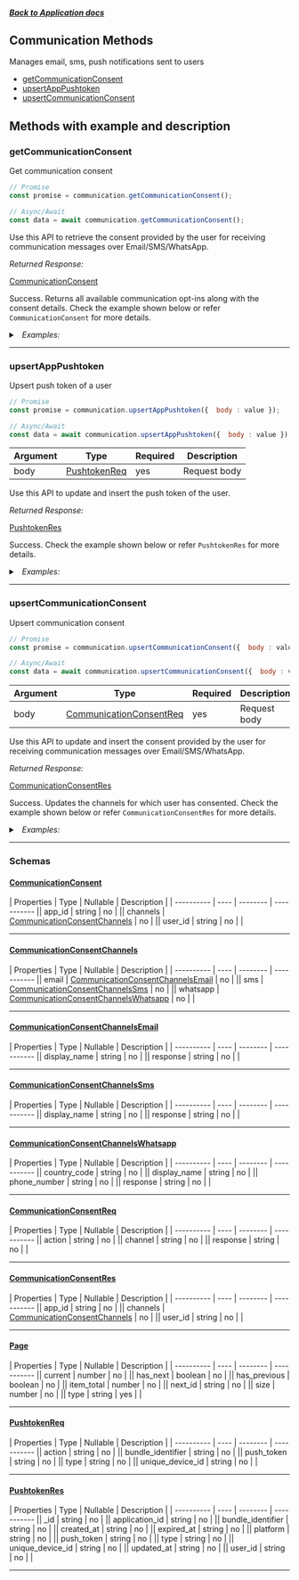 




##### [Back to Application docs](./README.md)

## Communication Methods
Manages email, sms, push notifications sent to users

* [getCommunicationConsent](#getcommunicationconsent)
* [upsertAppPushtoken](#upsertapppushtoken)
* [upsertCommunicationConsent](#upsertcommunicationconsent)



## Methods with example and description




### getCommunicationConsent
Get communication consent



```javascript
// Promise
const promise = communication.getCommunicationConsent();

// Async/Await
const data = await communication.getCommunicationConsent();
```






Use this API to retrieve the consent provided by the user for receiving communication messages over Email/SMS/WhatsApp.

*Returned Response:*




[CommunicationConsent](#CommunicationConsent)

Success. Returns all available communication opt-ins along with the consent details. Check the example shown below or refer `CommunicationConsent` for more details.




<details>
<summary><i>&nbsp; Examples:</i></summary>


<details>
<summary><i>&nbsp; default</i></summary>

```json
{
  "value": {
    "app_id": "000000000000000000000004",
    "user_id": "5e56021c4bda3ccab6d9f884",
    "channels": {
      "email": {
        "response": "yes",
        "display_name": "Email"
      },
      "sms": {
        "response": "yes",
        "display_name": "SMS"
      },
      "whatsapp": {
        "response": "yes",
        "display_name": "WhatsApp",
        "country_code": "91",
        "phone_number": "9869821300"
      }
    }
  }
}
```
</details>

</details>









---


### upsertAppPushtoken
Upsert push token of a user



```javascript
// Promise
const promise = communication.upsertAppPushtoken({  body : value });

// Async/Await
const data = await communication.upsertAppPushtoken({  body : value });
```





| Argument  |  Type  | Required | Description |
| --------- | -----  | -------- | ----------- |
| body | [PushtokenReq](#PushtokenReq) | yes | Request body |


Use this API to update and insert the push token of the user.

*Returned Response:*




[PushtokenRes](#PushtokenRes)

Success. Check the example shown below or refer `PushtokenRes` for more details.




<details>
<summary><i>&nbsp; Examples:</i></summary>


<details>
<summary><i>&nbsp; create</i></summary>

```json
{
  "value": {
    "_id": "601b6924d8ea9a061570a09f",
    "bundle_identifier": "000002",
    "push_token": "45",
    "unique_device_id": "3",
    "type": "fynd-platform",
    "platform": "web",
    "application_id": "000000000000000000000004",
    "user_id": "5e56021c4bda3ccab6d9f884",
    "created_at": "2021-02-04T03:25:24.765Z",
    "updated_at": "2021-02-04T03:25:51.152Z"
  }
}
```
</details>

<details>
<summary><i>&nbsp; update</i></summary>

```json
{
  "value": {
    "_id": "601b6924d8ea9a061570a09f",
    "bundle_identifier": "000002",
    "push_token": "45",
    "unique_device_id": "3",
    "type": "fynd-platform",
    "platform": "web",
    "application_id": "000000000000000000000004",
    "user_id": "5e56021c4bda3ccab6d9f884",
    "created_at": "2021-02-04T03:25:24.765Z",
    "updated_at": "2021-02-04T03:25:51.152Z"
  }
}
```
</details>

<details>
<summary><i>&nbsp; reset</i></summary>

```json
{
  "value": {
    "_id": "601b6924d8ea9a061570a09f",
    "bundle_identifier": "000002",
    "push_token": "45",
    "unique_device_id": "3",
    "type": "fynd-platform",
    "platform": "web",
    "application_id": "000000000000000000000004",
    "user_id": "5e56021c4bda3ccab6d9f884",
    "created_at": "2021-02-04T03:25:24.765Z",
    "updated_at": "2021-02-04T03:25:51.152Z",
    "expired_at": "2021-02-05T03:25:51.138Z"
  }
}
```
</details>

</details>









---


### upsertCommunicationConsent
Upsert communication consent



```javascript
// Promise
const promise = communication.upsertCommunicationConsent({  body : value });

// Async/Await
const data = await communication.upsertCommunicationConsent({  body : value });
```





| Argument  |  Type  | Required | Description |
| --------- | -----  | -------- | ----------- |
| body | [CommunicationConsentReq](#CommunicationConsentReq) | yes | Request body |


Use this API to update and insert the consent provided by the user for receiving communication messages over Email/SMS/WhatsApp.

*Returned Response:*




[CommunicationConsentRes](#CommunicationConsentRes)

Success. Updates the channels for which user has consented. Check the example shown below or refer `CommunicationConsentRes` for more details.




<details>
<summary><i>&nbsp; Examples:</i></summary>


<details>
<summary><i>&nbsp; default</i></summary>

```json
{
  "value": {
    "appId": "000000000000000000000004",
    "userId": "5e56021c4bda3ccab6d9f884",
    "channels": {
      "email": {
        "response": "yes",
        "displayName": "Email"
      },
      "sms": {
        "response": "yes",
        "displayName": "SMS"
      },
      "whatsapp": {
        "response": "noaction",
        "displayName": "WhatsApp"
      }
    }
  }
}
```
</details>

</details>









---



### Schemas


#### [CommunicationConsent](#CommunicationConsent)

 | Properties | Type | Nullable | Description |
 | ---------- | ---- | -------- | ----------- || app_id | string |  no  |  || channels | [CommunicationConsentChannels](#CommunicationConsentChannels) |  no  |  || user_id | string |  no  |  |

---

#### [CommunicationConsentChannels](#CommunicationConsentChannels)

 | Properties | Type | Nullable | Description |
 | ---------- | ---- | -------- | ----------- || email | [CommunicationConsentChannelsEmail](#CommunicationConsentChannelsEmail) |  no  |  || sms | [CommunicationConsentChannelsSms](#CommunicationConsentChannelsSms) |  no  |  || whatsapp | [CommunicationConsentChannelsWhatsapp](#CommunicationConsentChannelsWhatsapp) |  no  |  |

---

#### [CommunicationConsentChannelsEmail](#CommunicationConsentChannelsEmail)

 | Properties | Type | Nullable | Description |
 | ---------- | ---- | -------- | ----------- || display_name | string |  no  |  || response | string |  no  |  |

---

#### [CommunicationConsentChannelsSms](#CommunicationConsentChannelsSms)

 | Properties | Type | Nullable | Description |
 | ---------- | ---- | -------- | ----------- || display_name | string |  no  |  || response | string |  no  |  |

---

#### [CommunicationConsentChannelsWhatsapp](#CommunicationConsentChannelsWhatsapp)

 | Properties | Type | Nullable | Description |
 | ---------- | ---- | -------- | ----------- || country_code | string |  no  |  || display_name | string |  no  |  || phone_number | string |  no  |  || response | string |  no  |  |

---

#### [CommunicationConsentReq](#CommunicationConsentReq)

 | Properties | Type | Nullable | Description |
 | ---------- | ---- | -------- | ----------- || action | string |  no  |  || channel | string |  no  |  || response | string |  no  |  |

---

#### [CommunicationConsentRes](#CommunicationConsentRes)

 | Properties | Type | Nullable | Description |
 | ---------- | ---- | -------- | ----------- || app_id | string |  no  |  || channels | [CommunicationConsentChannels](#CommunicationConsentChannels) |  no  |  || user_id | string |  no  |  |

---

#### [Page](#Page)

 | Properties | Type | Nullable | Description |
 | ---------- | ---- | -------- | ----------- || current | number |  no  |  || has_next | boolean |  no  |  || has_previous | boolean |  no  |  || item_total | number |  no  |  || next_id | string |  no  |  || size | number |  no  |  || type | string |  yes  |  |

---

#### [PushtokenReq](#PushtokenReq)

 | Properties | Type | Nullable | Description |
 | ---------- | ---- | -------- | ----------- || action | string |  no  |  || bundle_identifier | string |  no  |  || push_token | string |  no  |  || type | string |  no  |  || unique_device_id | string |  no  |  |

---

#### [PushtokenRes](#PushtokenRes)

 | Properties | Type | Nullable | Description |
 | ---------- | ---- | -------- | ----------- || _id | string |  no  |  || application_id | string |  no  |  || bundle_identifier | string |  no  |  || created_at | string |  no  |  || expired_at | string |  no  |  || platform | string |  no  |  || push_token | string |  no  |  || type | string |  no  |  || unique_device_id | string |  no  |  || updated_at | string |  no  |  || user_id | string |  no  |  |

---




